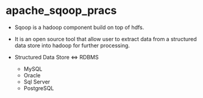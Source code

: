 # apache_sqoop_pracs


* Sqoop is a hadoop component build on top of hdfs.

* It is an open source tool that allow user to extract data from a structured data store into hadoop for further processing.

* Structured Data Store ⇔ RDBMS
  * MySQL
  * Oracle
  * Sql Server
  * PostgreSQL

